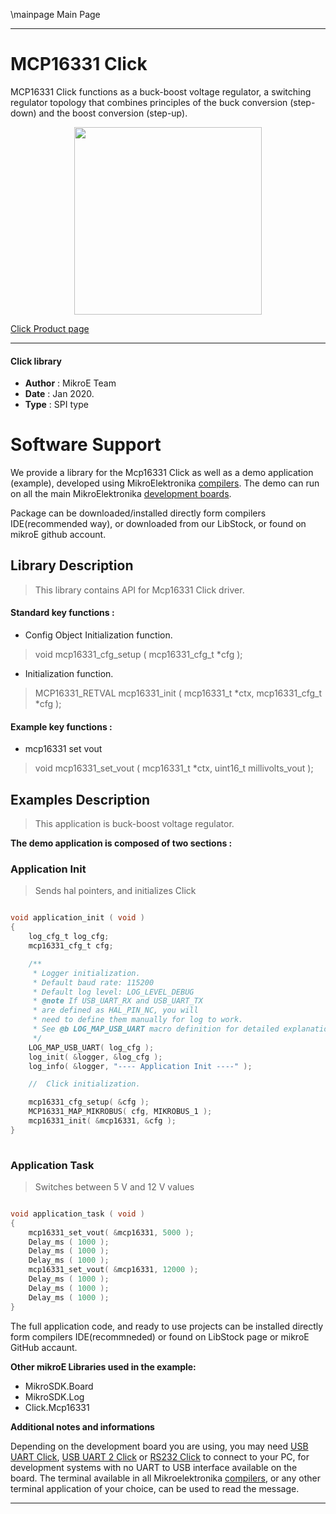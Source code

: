 \mainpage Main Page
 
 

---
# MCP16331 Click

MCP16331 Click functions as a buck-boost voltage regulator, a switching regulator topology that combines principles of the buck conversion (step-down) and the boost conversion (step-up).

<p align="center">
  <img src="https://download.mikroe.com/images/click_for_ide/mcp16331_click.png" height=300px>
</p>

[Click Product page](https://www.mikroe.com/mcp16331-click)

---


#### Click library 

- **Author**        : MikroE Team
- **Date**          : Jan 2020.
- **Type**          : SPI type


# Software Support

We provide a library for the Mcp16331 Click 
as well as a demo application (example), developed using MikroElektronika 
[compilers](https://shop.mikroe.com/compilers). 
The demo can run on all the main MikroElektronika [development boards](https://shop.mikroe.com/development-boards).

Package can be downloaded/installed directly form compilers IDE(recommended way), or downloaded from our LibStock, or found on mikroE github account. 

## Library Description

> This library contains API for Mcp16331 Click driver.

#### Standard key functions :

- Config Object Initialization function.
> void mcp16331_cfg_setup ( mcp16331_cfg_t *cfg ); 
 
- Initialization function.
> MCP16331_RETVAL mcp16331_init ( mcp16331_t *ctx, mcp16331_cfg_t *cfg );

#### Example key functions :

- mcp16331 set vout
> void mcp16331_set_vout ( mcp16331_t *ctx, uint16_t millivolts_vout );

## Examples Description

> This application is buck-boost voltage regulator.

**The demo application is composed of two sections :**

### Application Init 

> Sends hal pointers, and initializes Click

```c

void application_init ( void )
{
    log_cfg_t log_cfg;
    mcp16331_cfg_t cfg;

    /** 
     * Logger initialization.
     * Default baud rate: 115200
     * Default log level: LOG_LEVEL_DEBUG
     * @note If USB_UART_RX and USB_UART_TX 
     * are defined as HAL_PIN_NC, you will 
     * need to define them manually for log to work. 
     * See @b LOG_MAP_USB_UART macro definition for detailed explanation.
     */
    LOG_MAP_USB_UART( log_cfg );
    log_init( &logger, &log_cfg );
    log_info( &logger, "---- Application Init ----" );

    //  Click initialization.

    mcp16331_cfg_setup( &cfg );
    MCP16331_MAP_MIKROBUS( cfg, MIKROBUS_1 );
    mcp16331_init( &mcp16331, &cfg );
}
  
```

### Application Task

> Switches between 5 V and 12 V values

```c

void application_task ( void )
{
    mcp16331_set_vout( &mcp16331, 5000 );
    Delay_ms ( 1000 );
    Delay_ms ( 1000 );
    Delay_ms ( 1000 );
    mcp16331_set_vout( &mcp16331, 12000 );
    Delay_ms ( 1000 );
    Delay_ms ( 1000 );
    Delay_ms ( 1000 );
}

```


The full application code, and ready to use projects can be  installed directly form compilers IDE(recommneded) or found on LibStock page or mikroE GitHub accaunt.

**Other mikroE Libraries used in the example:** 

- MikroSDK.Board
- MikroSDK.Log
- Click.Mcp16331

**Additional notes and informations**

Depending on the development board you are using, you may need 
[USB UART Click](https://shop.mikroe.com/usb-uart-click), 
[USB UART 2 Click](https://shop.mikroe.com/usb-uart-2-click) or 
[RS232 Click](https://shop.mikroe.com/rs232-click) to connect to your PC, for 
development systems with no UART to USB interface available on the board. The 
terminal available in all Mikroelektronika 
[compilers](https://shop.mikroe.com/compilers), or any other terminal application 
of your choice, can be used to read the message.



---
